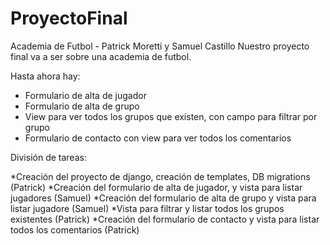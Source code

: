 # ProyectoFinal
Academia de Futbol - Patrick Moretti y Samuel Castillo
Nuestro proyecto final va a ser sobre una academia de futbol.

Hasta ahora hay:
  * Formulario de alta de jugador
  * Formulario de alta de grupo
  * View para ver todos los grupos que existen, con campo para filtrar por grupo
  * Formulario de contacto con view para ver todos los comentarios


División de tareas:

  *Creación del proyecto de django, creación de templates, DB migrations (Patrick)
  *Creación del formulario de alta de jugador, y vista para listar jugadores (Samuel)
  *Creación del formulario de alta de grupo y vista para listar jugadore (Samuel)
  *Vista para filtrar y listar todos los grupos existentes (Patrick)
  *Creación del formulario de contacto y vista para listar todos los comentarios (Patrick)
  
  
